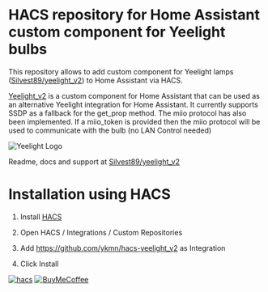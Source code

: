 # HACS repository for Home Assistant custom component for Yeelight bulbs

This repository allows to add custom component for Yeelight lamps ([Silvest89/yeelight_v2](https://github.com/Silvest89/yeelight_v2)) to Home Assistant via HACS.

[Yeelight_v2](https://github.com/Silvest89/yeelight_v2) is a custom component for Home Assistant that can be used as an alternative Yeelight integration for Home Assistant. It currently supports SSDP as a fallback for the get_prop method. The miio protocol has also been implemented. If a miio_token is provided then the miio protocol will be used to communicate with the bulb (no LAN Control needed)

![Yeelight Logo](https://brands.home-assistant.io/_/yeelight/logo.png)

Readme, docs and support at [Silvest89/yeelight_v2](https://github.com/Silvest89/yeelight_v2)


# Installation using HACS

1. Install [HACS](https://hacs.xyz/docs/installation/prerequisites)

2. Open HACS / Integrations / Custom Repositories

3. Add https://github.com/ykmn/hacs-yeelight_v2 as Integration

4. Click Install

[![hacs][hacsbadge]][hacs]
[![BuyMeCoffee][buymecoffeebadge]][buymecoffee]

[hacs]: https://github.com/hacs/integration
[hacsbadge]: https://img.shields.io/badge/hacs-true-success.svg?style=for-the-badge
[buymecoffee]: https://www.buymeacoffee.com/twelve
[buymecoffeebadge]: https://img.shields.io/badge/buy%20me%20a%20coffee-donate-blue.svg?style=for-the-badge